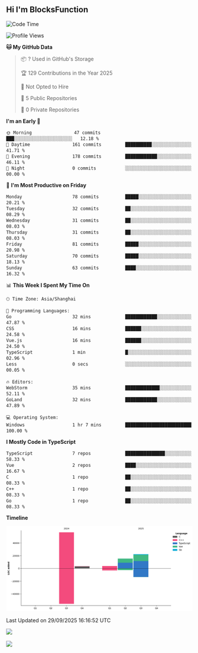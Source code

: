 ## Hi I'm BlocksFunction

 <!--START_SECTION:waka-->
![Code Time](http://img.shields.io/badge/Code%20Time-36%20hrs%208%20mins-blue)

![Profile Views](http://img.shields.io/badge/Profile%20Views-0-blue)

**🐱 My GitHub Data** 

> 📦 ? Used in GitHub's Storage 
 > 
> 🏆 129 Contributions in the Year 2025
 > 
> 🚫 Not Opted to Hire
 > 
> 📜 5 Public Repositories 
 > 
> 🔑 0 Private Repositories 
 > 
**I'm an Early 🐤** 

```text
🌞 Morning                47 commits          ███░░░░░░░░░░░░░░░░░░░░░░   12.18 % 
🌆 Daytime                161 commits         ██████████░░░░░░░░░░░░░░░   41.71 % 
🌃 Evening                178 commits         ████████████░░░░░░░░░░░░░   46.11 % 
🌙 Night                  0 commits           ░░░░░░░░░░░░░░░░░░░░░░░░░   00.00 % 
```
📅 **I'm Most Productive on Friday** 

```text
Monday                   78 commits          █████░░░░░░░░░░░░░░░░░░░░   20.21 % 
Tuesday                  32 commits          ██░░░░░░░░░░░░░░░░░░░░░░░   08.29 % 
Wednesday                31 commits          ██░░░░░░░░░░░░░░░░░░░░░░░   08.03 % 
Thursday                 31 commits          ██░░░░░░░░░░░░░░░░░░░░░░░   08.03 % 
Friday                   81 commits          █████░░░░░░░░░░░░░░░░░░░░   20.98 % 
Saturday                 70 commits          █████░░░░░░░░░░░░░░░░░░░░   18.13 % 
Sunday                   63 commits          ████░░░░░░░░░░░░░░░░░░░░░   16.32 % 
```


📊 **This Week I Spent My Time On** 

```text
🕑︎ Time Zone: Asia/Shanghai

💬 Programming Languages: 
Go                       32 mins             ████████████░░░░░░░░░░░░░   47.87 % 
CSS                      16 mins             ██████░░░░░░░░░░░░░░░░░░░   24.58 % 
Vue.js                   16 mins             ██████░░░░░░░░░░░░░░░░░░░   24.50 % 
TypeScript               1 min               █░░░░░░░░░░░░░░░░░░░░░░░░   02.96 % 
Less                     0 secs              ░░░░░░░░░░░░░░░░░░░░░░░░░   00.05 % 

🔥 Editors: 
WebStorm                 35 mins             █████████████░░░░░░░░░░░░   52.11 % 
GoLand                   32 mins             ████████████░░░░░░░░░░░░░   47.89 % 

💻 Operating System: 
Windows                  1 hr 7 mins         █████████████████████████   100.00 % 
```

**I Mostly Code in TypeScript** 

```text
TypeScript               7 repos             ███████████████░░░░░░░░░░   58.33 % 
Vue                      2 repos             ████░░░░░░░░░░░░░░░░░░░░░   16.67 % 
C                        1 repo              ██░░░░░░░░░░░░░░░░░░░░░░░   08.33 % 
C++                      1 repo              ██░░░░░░░░░░░░░░░░░░░░░░░   08.33 % 
Go                       1 repo              ██░░░░░░░░░░░░░░░░░░░░░░░   08.33 % 
```



**Timeline**

![Lines of Code chart](https://raw.githubusercontent.com/BlocksFunction/BlocksFunction/main/assets/bar_graph.png)


 Last Updated on 29/09/2025 16:16:52 UTC
<!--END_SECTION:waka-->

![](https://github-readme-stats.vercel.app/api?username=BlocksFunction&show_icons=true&include_all_commits=true&include_orgs=true&count_private=true)

![](https://github-readme-stats.vercel.app/api/top-langs/?username=BlocksFunction&layout=compact)
